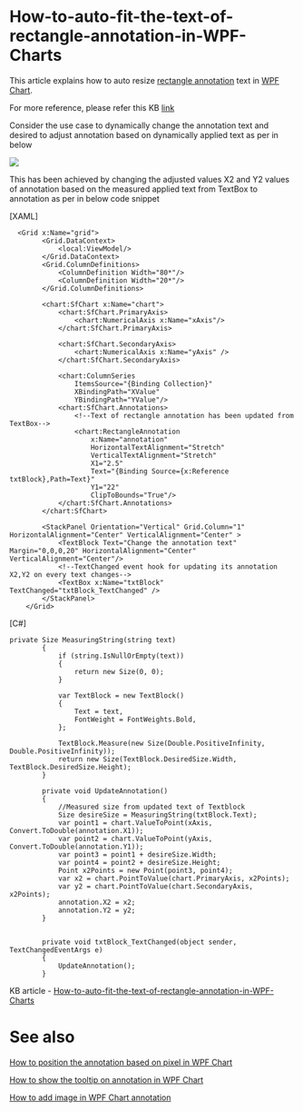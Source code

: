 # How-to-auto-fit-the-text-of-rectangle-annotation-in-WPF-Charts
This article explains how to auto resize [rectangle annotation](https://help.syncfusion.com/wpf/charts/annotations#rectangle-annotation) text in [WPF Chart](https://help.syncfusion.com/wpf/charts/getting-started). 

For more reference, please refer this KB [link](https://www.syncfusion.com/kb/12283/?utm_medium=listing&utm_source=github-examples) 

Consider the use case to dynamically change the annotation text and desired to adjust annotation based on dynamically applied text as per in below

 ![](output.gif)

This has been achieved by changing the adjusted values X2 and Y2 values of annotation based on the measured applied text from TextBox to annotation as per in below code snippet

[XAML]

```
  <Grid x:Name="grid">
        <Grid.DataContext>
            <local:ViewModel/>
        </Grid.DataContext>
        <Grid.ColumnDefinitions>
            <ColumnDefinition Width="80*"/>
            <ColumnDefinition Width="20*"/>
        </Grid.ColumnDefinitions>

        <chart:SfChart x:Name="chart">
            <chart:SfChart.PrimaryAxis>
                <chart:NumericalAxis x:Name="xAxis"/>
            </chart:SfChart.PrimaryAxis>

            <chart:SfChart.SecondaryAxis>
                <chart:NumericalAxis x:Name="yAxis" />
            </chart:SfChart.SecondaryAxis>

            <chart:ColumnSeries 
                ItemsSource="{Binding Collection}" 
                XBindingPath="XValue" 
                YBindingPath="YValue"/>
            <chart:SfChart.Annotations>
                <!--Text of rectangle annotation has been updated from TextBox-->
                <chart:RectangleAnnotation  
                    x:Name="annotation"
                    HorizontalTextAlignment="Stretch"
                    VerticalTextAlignment="Stretch"
                    X1="2.5"
                    Text="{Binding Source={x:Reference txtBlock},Path=Text}"
                    Y1="22"
                    ClipToBounds="True"/>
            </chart:SfChart.Annotations>
        </chart:SfChart>

        <StackPanel Orientation="Vertical" Grid.Column="1" HorizontalAlignment="Center" VerticalAlignment="Center" >
            <TextBlock Text="Change the annotation text" Margin="0,0,0,20" HorizontalAlignment="Center" VerticalAlignment="Center"/>
            <!--TextChanged event hook for updating its annotation X2,Y2 on every text changes-->
            <TextBox x:Name="txtBlock" TextChanged="txtBlock_TextChanged" />
        </StackPanel>
    </Grid>
```
[C#]

```
private Size MeasuringString(string text)
        {
            if (string.IsNullOrEmpty(text))
            {
                return new Size(0, 0);
            }

            var TextBlock = new TextBlock()
            {
                Text = text,
                FontWeight = FontWeights.Bold,
            };

            TextBlock.Measure(new Size(Double.PositiveInfinity, Double.PositiveInfinity));
            return new Size(TextBlock.DesiredSize.Width, TextBlock.DesiredSize.Height);
        }

        private void UpdateAnnotation()
        {
            //Measured size from updated text of Textblock
            Size desireSize = MeasuringString(txtBlock.Text);
            var point1 = chart.ValueToPoint(xAxis, Convert.ToDouble(annotation.X1));
            var point2 = chart.ValueToPoint(yAxis, Convert.ToDouble(annotation.Y1));
            var point3 = point1 + desireSize.Width;
            var point4 = point2 + desireSize.Height;
            Point x2Points = new Point(point3, point4);
            var x2 = chart.PointToValue(chart.PrimaryAxis, x2Points);
            var y2 = chart.PointToValue(chart.SecondaryAxis, x2Points);
            annotation.X2 = x2;
            annotation.Y2 = y2;
        }


        private void txtBlock_TextChanged(object sender, TextChangedEventArgs e)
        {
            UpdateAnnotation();
        }
```

KB article - [How-to-auto-fit-the-text-of-rectangle-annotation-in-WPF-Charts](https://www.syncfusion.com/kb/12283/how-to-fit-the-rectangle-text-annotation-in-wpf-charts)

# See also

[How to position the annotation based on pixel in WPF Chart](https://help.syncfusion.com/wpf/charts/annotations#positioning-the-annotation)

[How to show the tooltip on annotation in WPF Chart](https://help.syncfusion.com/wpf/charts/annotations#tooltip)

[How to add image in WPF Chart annotation](https://help.syncfusion.com/wpf/charts/annotations#image-annotation)




